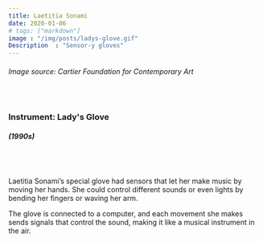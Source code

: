 ```yaml
---
title: Laetitia Sonami
date: 2020-01-06
# tags: ["markdown"]
image : "/img/posts/ladys-glove.gif"
Description  : "Sensor-y gloves"
---
```


###### *Image source: Cartier Foundation for Contemporary Art*

#### &nbsp;

### Instrument: **Lady's Glove**

##### (1990s)

## &nbsp;

Laetitia Sonami’s special glove had sensors that let her make music by moving her hands. She could control different sounds or even lights by bending her fingers or waving her arm.

The glove is connected to a computer, and each movement she makes sends signals that control the sound, making it like a musical instrument in the air.